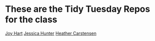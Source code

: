 # These are the Tidy Tuesday Repos for the class

[Joy Hart](https://github.com/thejline/TidyTuesday_Hart)
[Jessica Hunter](https://github.com/tinyjessica/TidyTuesday.git)
[Heather Carstensen](https://github.com/h-carstensen/Carstensen_TidyTuesday)
